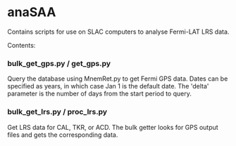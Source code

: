 # anaSAA

Contains scripts for use on SLAC computers to analyse Fermi-LAT LRS data.


Contents: 

### bulk_get_gps.py / get_gps.py 

Query the database using MnemRet.py to get Fermi GPS data. Dates can be specified as years, in which case Jan 1 is the default date. The 'delta' parameter is the number of days from the start period to query. 

### bulk_get_lrs.py / proc_lrs.py 

Get LRS data for CAL, TKR, or ACD. The bulk getter looks for GPS output files and gets the corresponding data. 
